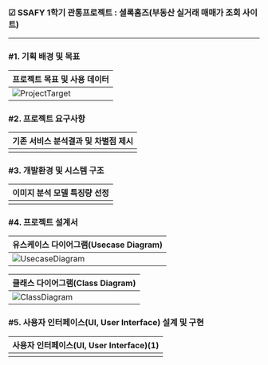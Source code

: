 ### ☑ SSAFY 1학기 관통프로젝트 : 셜록홈즈(부동산 실거래 매매가 조회 사이트)
***
 
### #1. 기획 배경 및 목표
|프로젝트 목표 및 사용 데이터|
|:---|
|![ProjectTarget](https://user-images.githubusercontent.com/63866366/203905268-df470254-cafb-4d4a-9fd5-62f9cc75c101.png)|


### #2. 프로젝트 요구사항
|기존 서비스 분석결과 및 차별점 제시|
|:---|
||

### #3. 개발환경 및 시스템 구조
|이미지 분석 모델 특징량 선정|
|:---|
|| 

### #4. 프로젝트 설계서
|유스케이스 다이어그램(Usecase Diagram)|
|:---|
|![UsecaseDiagram](https://user-images.githubusercontent.com/63866366/203904515-cc980f8c-9187-4978-b4ce-e2920374fb71.png)| 

|클래스 다이어그램(Class Diagram)|
|:---|
|![ClassDiagram](https://user-images.githubusercontent.com/63866366/203902638-b54914ab-240f-42c9-adc0-a1e400cbe956.png)| 

### #5. 사용자 인터페이스(UI, User Interface) 설계 및 구현
|사용자 인터페이스(UI, User Interface)(1)|
|:---|
|| 

